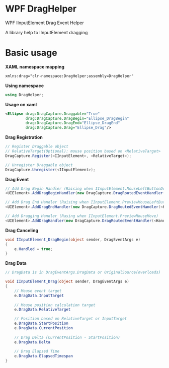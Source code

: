 # WPF DragHelper
WPF IInputElement Drag Event Helper

A library help to IInputElement dragging

# Basic usage

**XAML namespace mapping**
```xml
xmlns:drag="clr-namespace:DragHelper;assembly=DragHelper"
```

**Using namespace**
```cs
using DragHelper;
```

**Usage on xaml**
```xml
<Ellipse drag:DragCapture.Draggable="True"  
         drag:DragCapture.DragBegin="Ellipse_DragBegin"
         drag:DragCapture.DragEnd="Ellipse_DragEnd"
         drag:DragCapture.Drag="Ellipse_Drag"/>
```

**Drag Registration**
```cs
// Register Draggable object
// RelativeTarget(Optional): mouse position based on <RelativeTarget>
DragCapture.Register(<IInputElement>, <RelativeTarget>);

// Unregister Draggable object
DragCapture.Unregister(<IInputElement>);
```

**Drag Event**
```cs
// Add Drag Begin Handler (Raising when IInputElement.MouseLeftButtonDown) 
<UIElement>.AddDragBeginHandler(new DragCapture.DragRoutedEventHandler(<Handler>));

// Add Drag End Handler (Raising when IInputElement.PreviewMouseLeftButtonUp)
<UIElement>.AddDragEndHandler(new DragCapture.DragRoutedEventHandler(<Handler>));

// Add Dragging Handler (Rasing when IInputElement.PreviewMouseMove)
<UIElement>.AddDragHandler(new DragCapture.DragRoutedEventHandler(<Handler>));
```

**Drag Canceling**
```cs
void IInputElement_DragBegin(object sender, DragEventArgs e)
{
    e.Handled = true;
}
```

**Drag Data**
```cs
// DragData is in DragEventArgs.DragData or OriginalSource(overloads)

void IInputElement_Drag(object sender, DragEventArgs e)
{
    // Mouse event target
    e.DragData.InputTarget
    
    // Mouse position calculation target
    e.DragData.RelativeTarget

    // Position based on RelativeTarget or InputTarget
    e.DragData.StartPosition
    e.DragData.CurrentPosition
    
    // Drag Delta (CurrentPosition - StartPosition)
    e.DragData.Delta
    
    // Drag Elapsed Time
    e.DragData.ElapsedTimespan
}
```
